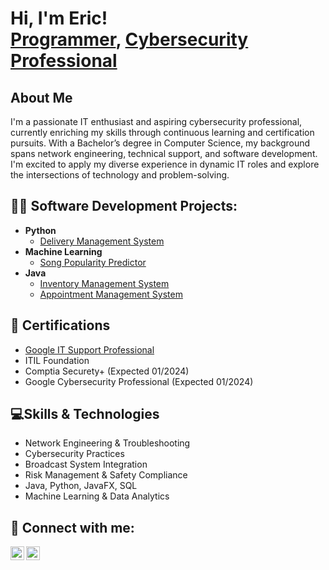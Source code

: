 <h1>Hi, I'm Eric! <br/><a href="https://github.com/TheRogueDadBot">Programmer</a>, <a href="https://www.linkedin.com/in/ericjohnjacobs/">Cybersecurity Professional</a></h1>

<h2>About Me</h2>
I'm a passionate IT enthusiast and aspiring cybersecurity professional, currently enriching my skills through continuous learning and certification pursuits. With a Bachelor’s degree in Computer Science, my background spans network engineering, technical support, and software development. I'm excited to apply my diverse experience in dynamic IT roles and explore the intersections of technology and problem-solving.

<h2>👨‍💻 Software Development Projects:</h2>

- <b>Python</b>
  - [Delivery Management System](https://github.com/TheRogueDadBot/DeliveryManagementSys)
- <b>Machine Learning</b>
  - [Song Popularity Predictor](https://github.com/TheRogueDadBot/song_popularity_prediction)
- <b>Java</b>
  - [Inventory Management System](https://github.com/TheRogueDadBot/SmartStockManager)
  - [Appointment Management System](https://github.com/TheRogueDadBot/GlobalConsultScheduler)
 
<h2>🏅 Certifications</h2>

- [Google IT Support Professional](https://coursera.org/share/43ca8dc6112eaaddb755950a07d14f5e)
- ITIL Foundation
- Comptia Securety+ (Expected 01/2024)
- Google Cybersecurity Professional (Expected 01/2024)

<h2>💻Skills & Technologies</h2>

- Network Engineering & Troubleshooting
- Cybersecurity Practices
- Broadcast System Integration
- Risk Management & Safety Compliance
- Java, Python, JavaFX, SQL
- Machine Learning & Data Analytics


<h2> 🤳 Connect with me:</h2>

[<img align="left" alt="EricJacobs | Twitter" width="22px" src="https://cdn.jsdelivr.net/npm/simple-icons@v3/icons/twitter.svg" />][twitter]
[<img align="left" alt="EricJacobs | LinkedIn" width="22px" src="https://cdn.jsdelivr.net/npm/simple-icons@v3/icons/linkedin.svg" />][linkedin]

[twitter]: https://twitter.com/EricJohnJacobss
[linkedin]: https://www.linkedin.com/in/ericjohnjacobs

<!--
**joshmadakor1/joshmadakor1** is a ✨ _special_ ✨ repository because its `README.md` (this file) appears on your GitHub profile.

Here are some ideas to get you started:

- 🔭 I’m currently working on ...
- 🌱 I’m currently learning ...
- 👯 I’m looking to collaborate on ...
- 🤔 I’m looking for help with ...
- 💬 Ask me about ...
- 📫 How to reach me: ...
- 😄 Pronouns: ...
- ⚡ Fun fact: ...
-->
